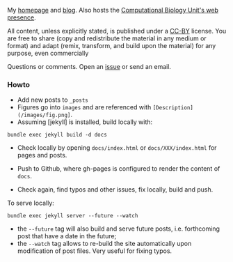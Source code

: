 My [homepage](https://lgatto.github.io/about) and
[blog](https://lgatto.github.io/year-archive/). Also hosts the
[Computational Biology Unit's web presence](https://lgatto.github.io/cbio-lab/).

All content, unless explicitly stated, is published under a
[CC-BY](http://creativecommons.org/licenses/by/4.0/) license. You are
free to share (copy and redistribute the material in any medium or
format) and adapt (remix, transform, and build upon the material) for
any purpose, even commercially

Questions or comments. Open an
[issue](https://github.com/lgatto/lgatto.github.io/issues) or send an
email.


### Howto

- Add new posts to `_posts`
- Figures go into `images` and are referenced with
  `[Description](/images/fig.png]`.
- Assuming [jekyll] is installed, build locally with:

```
bundle exec jekyll build -d docs
```

- Check locally by opening `docs/index.html` or `docs/XXX/index.html`
  for pages and posts.

- Push to Github, where gh-pages is configured to render the content of `docs`.

- Check again, find typos and other issues, fix locally, build and
  push.

To serve locally:

```
bundle exec jekyll server --future --watch
```

- the `--future` tag will also build and serve future posts,
  i.e. forthcoming post that have a date in the future;
- the `--watch` tag allows to re-build the site automatically upon
  modification of post files. Very useful for fixing typos.
